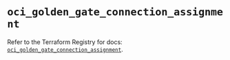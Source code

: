 # `oci_golden_gate_connection_assignment`

Refer to the Terraform Registry for docs: [`oci_golden_gate_connection_assignment`](https://registry.terraform.io/providers/oracle/oci/7.19.0/docs/resources/golden_gate_connection_assignment).
